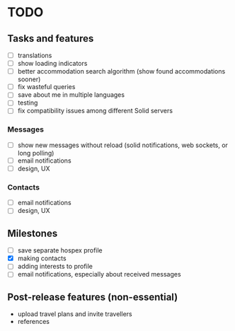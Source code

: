 # TODO

## Tasks and features

- [ ] translations
- [ ] show loading indicators
- [ ] better accommodation search algorithm (show found accommodations sooner)
- [ ] fix wasteful queries
- [ ] save about me in multiple languages
- [ ] testing
- [ ] fix compatibility issues among different Solid servers

### Messages

- [ ] show new messages without reload (solid notifications, web sockets, or long polling)
- [ ] email notifications
- [ ] design, UX

### Contacts

- [ ] email notifications
- [ ] design, UX

## Milestones

- [ ] save separate hospex profile
- [x] making contacts
- [ ] adding interests to profile
- [ ] email notifications, especially about received messages

## Post-release features (non-essential)

- upload travel plans and invite travellers
- references
